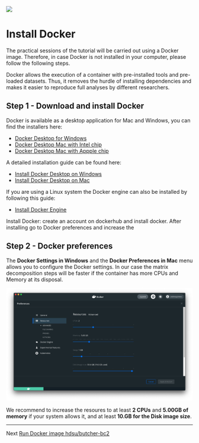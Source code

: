 <img src="https://i2.wp.com/www.docker.com/blog/wp-content/uploads/2021/08/contributors-final-scaled.jpg?resize=1110%2C330&ssl=1">

# Install Docker

The practical sessions of the tutorial will be carried out using a Docker image. Therefore, in case Docker is not installed in your computer, please follow the following steps.

Docker allows the execution of a container with pre-installed tools and pre-loaded datasets. Thus, it removes the hurdle of installing dependencies and makes it easier to reproduce full analyses by different researchers.

## Step 1 - Download and install Docker

Docker is available as a desktop application for Mac and Windows, you can find the installers here:

- [Docker Desktop for Windows](https://desktop.docker.com/win/stable/amd64/Docker%20Desktop%20Installer.exe)
- [Docker Desktop Mac with Intel chip](https://desktop.docker.com/mac/stable/amd64/Docker.dmg?utm_source=docker&utm_medium=webreferral&utm_campaign=docs-driven-download-mac-amd64)
- [Docker Desktop Mac with Appple chip](https://desktop.docker.com/mac/stable/arm64/Docker.dmg?utm_source=docker&utm_medium=webreferral&utm_campaign=docs-driven-download-mac-arm64)


A detailed installation guide can be found here:
- [Install Docker Desktop on Windows](https://docs.docker.com/desktop/windows/install/)
- [Install Docker Desktop on Mac](https://docs.docker.com/desktop/mac/install/)

If you are using a Linux system the Docker engine can also be installed by following this guide:
- [Install Docker Engine](https://docs.docker.com/engine/install/)

Install Docker: create an account on dockerhub and install docker. After installing go to Docker preferences and increase the 


## Step 2 - Docker preferences

The **Docker Settings in Windows** and the **Docker Preferences in Mac** menu allows you to configure the Docker settings. In our case the matrix decomposition steps will be faster if the container has more CPUs and Memory at its disposal.

![](figs/docker_settings.png)

We recommend to increase the resoures to at least **2 CPUs** and **5.00GB of memory** if your system allows it, and at least **10.GB for the Disk image size**.

*********

Next [Run Docker image hdsu/butcher-bc2](./01_run_image.md)
